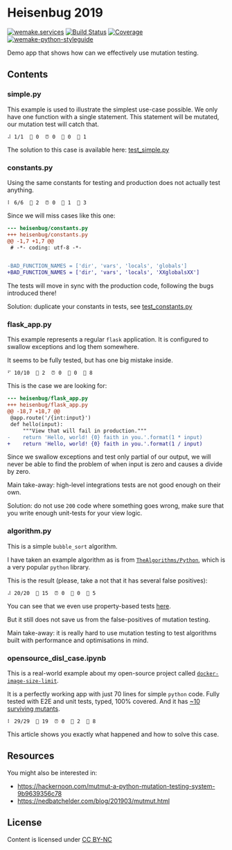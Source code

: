 # Heisenbug 2019

[![wemake.services](https://img.shields.io/badge/%20-wemake.services-green.svg?label=%20&logo=data%3Aimage%2Fpng%3Bbase64%2CiVBORw0KGgoAAAANSUhEUgAAABAAAAAQCAMAAAAoLQ9TAAAABGdBTUEAALGPC%2FxhBQAAAAFzUkdCAK7OHOkAAAAbUExURQAAAAAAAAAAAAAAAAAAAAAAAAAAAAAAAP%2F%2F%2F5TvxDIAAAAIdFJOUwAjRA8xXANAL%2Bv0SAAAADNJREFUGNNjYCAIOJjRBdBFWMkVQeGzcHAwksJnAPPZGOGAASzPzAEHEGVsLExQwE7YswCb7AFZSF3bbAAAAABJRU5ErkJggg%3D%3D)](https://wemake.services)
[![Build Status](https://travis-ci.org/sobolevn/heisenbug-2019.svg?branch=master)](https://travis-ci.org/sobolevn/heisenbug-2019)
[![Coverage](https://coveralls.io/repos/github/sobolevn/heisenbug-2019/badge.svg?branch=master)](https://coveralls.io/github/sobolevn/heisenbug-2019?branch=master)
[![wemake-python-styleguide](https://img.shields.io/badge/style-wemake-000000.svg)](https://github.com/sobolevn/heisenbug-2019)

Demo app that shows how can we effectively use mutation testing.

## Contents

### simple.py

This example is used to illustrate the simplest use-case possible.
We only have one function with a single statement.
This statement will be mutated, our mutation test will catch that.

```
⠼ 1/1  🎉 0  ⏰ 0  🤔 0  🙁 1
```

The solution to this case is available here: [test_simple.py](https://github.com/sobolevn/heisenbug-2019/blob/master/tests/test_simple.py)

### constants.py

Using the same constants for testing and production
does not actually test anything.

```
⠇ 6/6  🎉 2  ⏰ 0  🤔 1  🙁 3
```

Since we will miss cases like this one:

```diff
--- heisenbug/constants.py
+++ heisenbug/constants.py
@@ -1,7 +1,7 @@
 # -*- coding: utf-8 -*-


-BAD_FUNCTION_NAMES = ['dir', 'vars', 'locals', 'globals']
+BAD_FUNCTION_NAMES = ['dir', 'vars', 'locals', 'XXglobalsXX']
```

The tests will move in sync with the production code, following the bugs introduced there!

Solution: duplicate your constants in tests, see [test_constants.py](https://github.com/sobolevn/heisenbug-2019/blob/master/tests/test_constants.py)

### flask_app.py

This example represents a regular `flask` application.
It is configured to swallow exceptions and log them somewhere.

It seems to be fully tested, but has one big mistake inside.

```
⠋ 10/10  🎉 2  ⏰ 0  🤔 0  🙁 8
```

This is the case we are looking for:

```diff
--- heisenbug/flask_app.py
+++ heisenbug/flask_app.py
@@ -18,7 +18,7 @@
 @app.route('/{int:input}')
 def hello(input):
     """View that will fail in production."""
-    return 'Hello, world! {0} faith in you.'.format(1 * input)
+    return 'Hello, world! {0} faith in you.'.format(1 / input)
```

Since we swallow exceptions and test only partial of our output,
we will never be able to find the problem of when input is zero and causes a divide by zero.

Main take-away: high-level integrations tests are not good enough on their own.

Solution: do not use `200` code where something goes wrong,
make sure that you write enough unit-tests for your view logic.

### algorithm.py

This is a simple `bubble_sort` algorithm.

I have taken an example algorithm as is from [`TheAlgorithms/Python`](https://github.com/TheAlgorithms/Python/blob/master/sorts/bubble_sort.py),
which is a very popular `python` library.

This is the result (please, take a not that it has several false positives):

```
⠼ 20/20  🎉 15  ⏰ 0  🤔 0  🙁 5
```

You can see that we even use property-based tests [here](https://github.com/sobolevn/heisenbug-2019/blob/master/tests/test_algorithm.py).

But it still does not save us from the false-positives of mutation testing.

Main take-away: it is really hard to use mutation testing
to test algorithms built with performance and optimisations in mind.

### opensource_disl_case.ipynb

This is a real-world example about
my open-source project called [`docker-image-size-limit`](https://github.com/wemake-services/docker-image-size-limit).

It is a perfectly working app with just 70 lines for simple `python` code.
Fully tested with E2E and unit tests, typed, 100% covered.
And it has [~10 surviving mutants](https://github.com/sobolevn/heisenbug-2019/blob/master/heisenbug/opensource_disl_case.ipynb).

```
⠇ 29/29  🎉 19  ⏰ 0  🤔 2  🙁 8
```

This article shows you exactly what happened and how to solve this case.


## Resources

You might also be interested in:

- https://hackernoon.com/mutmut-a-python-mutation-testing-system-9b9639356c78
- https://nedbatchelder.com/blog/201903/mutmut.html


## License

Content is licensed under [CC BY-NC](https://creativecommons.org/licenses/by-nc/4.0/)
